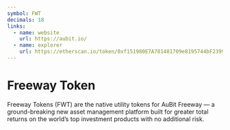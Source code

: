 ```yaml
---
symbol: FWT
decimals: 18
links:
  - name: website
    url: https://aubit.io/
  - name: explorer
    url: https://etherscan.io/token/0xf151980E7A781481709e8195744bF2399FB3Cba4
---
```


# Freeway Token

Freeway Tokens (FWT) are the native utility tokens for AuBit Freeway — a ground-breaking new asset management platform built for greater total returns on the world’s top investment products with no additional risk.
